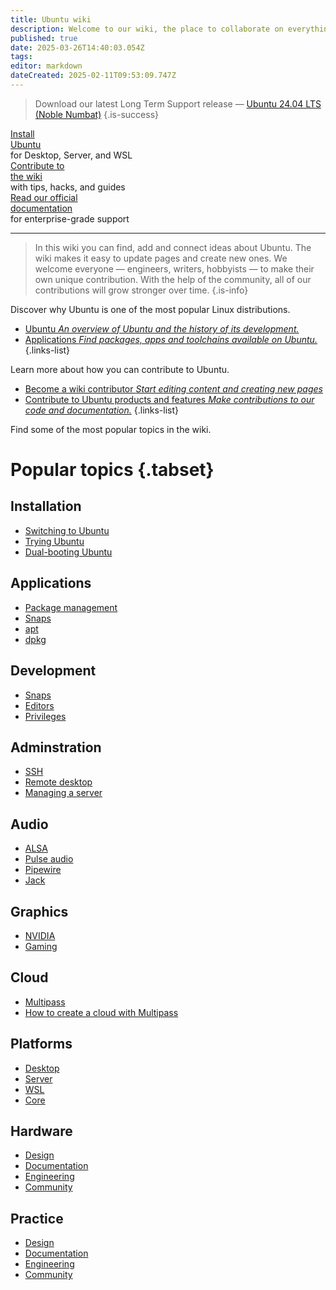 ```yaml
---
title: Ubuntu wiki
description: Welcome to our wiki, the place to collaborate on everything Ubuntu.
published: true
date: 2025-03-26T14:40:03.054Z
tags: 
editor: markdown
dateCreated: 2025-02-11T09:53:09.747Z
---
```


> Download our latest Long Term Support release — [Ubuntu 24.04 LTS (Noble Numbat)]()
{.is-success}

<div class="cardGroup">
  <div class="card cardGroup__card">
    <div class="card__description cardGroup__cardDescription">
      <div class="icon fa fa-download card__descriptionIcon"></div>
      <div class="card__descriptionText"><a href="/ubuntu/install">Install<br/> Ubuntu</a></div>
    </div>
    <div class="card__price">for Desktop, Server, and WSL</div>
  </div>
  <div class="card cardGroup__card">
    <div class="card__description cardGroup__cardDescription">
      <div class="icon fa fa-pen card__descriptionIcon"></div>
      <div class="card__descriptionText"><a href="/community/wiki">Contribute to<br/>the wiki</a></div>
    </div>
    <div class="card__price">with tips, hacks, and guides</div>
  </div>
  <div class="card cardGroup__card">
    <div class="card__description cardGroup__cardDescription">
      <div class="icon fa fa-newspaper card__descriptionIcon"></div>
      <div class="card__descriptionText"><a href="/documentation/home">Read our official<br/> documentation</a></div>
    </div>
    <div class="card__price">for enterprise-grade support</div>
  </div>
</div>

---

> In this wiki you can find, add and connect ideas about Ubuntu.
> The wiki makes it easy to update pages and create new ones.
> We welcome everyone — engineers, writers, hobbyists — to make their own unique contribution.
> With the help of the community, all of our contributions will grow stronger over time.
{.is-info}

Discover why Ubuntu is one of the most popular Linux distributions.

- [Ubuntu *An overview of Ubuntu and the history of its development.*](/ubuntu/overview)
- [Applications *Find packages, apps and toolchains available on Ubuntu.*](/ubuntu/software)
{.links-list}

Learn more about how you can contribute to Ubuntu.

- [Become a wiki contributor *Start editing content and creating new pages*](/community/wiki)
- [Contribute to Ubuntu products and features *Make contributions to our code and documentation.*](/community/platforms)
{.links-list}

Find some of the most popular topics in the wiki.

# Popular topics {.tabset}

## Installation

- [Switching to Ubuntu](/home/alsa)
- [Trying Ubuntu](/home/pulseaudio)
- [Dual-booting Ubuntu](/home/pipewire)


## Applications

- [Package management](/home/packages)
- [Snaps](/home/snaps)
- [apt](/home/apt)
- [dpkg](/home/dpkg)

## Development

- [Snaps](/home/snap)
- [Editors](/home/editors)
- [Privileges](/home/privileges)

## Adminstration

- [SSH](/home/ssh)
- [Remote desktop](/home/remote)
- [Managing a server](/home/server)

## Audio

- [ALSA](/home/alsa)
- [Pulse audio](/home/pulseaudio)
- [Pipewire](/home/pipewire)
- [Jack](/home/jack)

## Graphics

- [NVIDIA](/home/nvidia)
- [Gaming](/home/gaming)

## Cloud

- [Multipass](/cloud/multipass)
- [How to create a cloud with Multipass](/cloud/multipass/multipasscloudguide)

## Platforms

- [Desktop](/ubuntu/desktop)
- [Server](/ubuntu/server)
- [WSL](/ubuntu/wsl)
- [Core](/ubuntu/core)

## Hardware

- [Design](/practice/design)
- [Documentation](/practice/docs)
- [Engineering](/practice/engineering)
- [Community](/practice/community)

## Practice

- [Design](/practice/design)
- [Documentation](/practice/docs)
- [Engineering](/practice/engineering)
- [Community](/practice/community)

